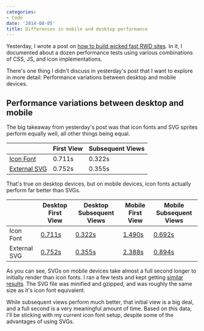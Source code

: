 ```yaml
---
categories:
- Code
date: '2014-08-05'
title: Differences in mobile and desktop performance
---
```


Yesterday, I wrote a post on [how to build wicked fast RWD sites](/how-to-build-wicked-fast-rwd-sites/). In it, I documented about a dozen performance tests using various combinations of CSS, JS, and icon implementations.

There's one thing I didn't discuss in yesterday's post that I want to explore in more detail: Performance variations between desktop and mobile devices.

<!--more-->

## Performance variations between desktop and mobile

The big takeaway from yesterday's post was that icon fonts and SVG sprites perform equally well, all other things being equal.

<table>
	<thead>
		<tr>
			<th></th>
			<th>First View</th>
			<th>Subsequent Views</th>
		</tr>
	</thead>
	<tbody>
		<tr>
			<td><a href="http://www.webpagetest.org/result/140803_WF_NSQ/">Icon Font</a></td>
			<td>0.711s</td>
			<td>0.322s</td>
		</tr>
		<tr>
			<td><a href="http://www.webpagetest.org/result/140804_JM_PZ1/">External SVG</a></td>
			<td>0.752s</td>
			<td>0.355s</td>
		</tr>
	</tbody>
</table>

That's true on desktop devices, but on mobile devices, icon fonts actually perform far better than SVGs.

<table>
	<thead>
		<tr>
			<th></th>
			<th>Desktop First View</th>
			<th>Desktop Subsequent Views</th>
			<th>Mobile First View</th>
			<th>Mobile Subsequent Views</th>
		</tr>
	</thead>
	<tbody>
		<tr>
			<td>Icon Font</td>
			<td><a href="http://www.webpagetest.org/result/140803_WF_NSQ/">0.711s</a></td>
			<td><a href="http://www.webpagetest.org/result/140803_WF_NSQ/">0.322s</a></td>
			<td><a href="http://www.webpagetest.org/result/140804_24_TYF/">1.490s</a></td>
			<td><a href="http://www.webpagetest.org/result/140804_24_TYF/">0.692s</a></td>
		</tr>
		<tr>
			<td>External SVG</td>
			<td><a href="http://www.webpagetest.org/result/140804_JM_PZ1/">0.752s</a></td>
			<td><a href="http://www.webpagetest.org/result/140804_JM_PZ1/">0.355s</a></td>
			<td><a href="http://www.webpagetest.org/result/140804_R2_T0V/">2.388s</a></td>
			<td><a href="http://www.webpagetest.org/result/140804_R2_T0V/">0.894s</a></td>
		</tr>
	</tbody>
</table>

As you can see, SVGs on mobile devices take almost a full second longer to initially render than icon fonts. I ran a few tests and kept getting [similar results](http://www.webpagetest.org/result/140804_EY_SVJ/). The SVG file was minified and gzipped, and was roughly the same size as it's icon font equivalent.

While subsequent views perform much better, that initial view is a big deal, and a full second is a very meaningful amount of time. Based on this data, I'll be sticking with my current icon font setup, despite some of the advantages of using SVGs.